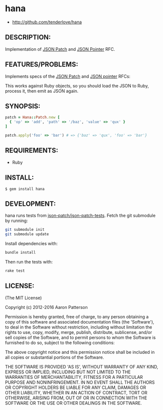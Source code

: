 # hana

* http://github.com/tenderlove/hana

## DESCRIPTION:

Implementation of [JSON Patch][1] and [JSON Pointer][2] RFC.

## FEATURES/PROBLEMS:

Implements specs of the [JSON Patch][1] and [JSON pointer][2] RFCs:

This works against Ruby objects, so you should load the JSON to Ruby,
process it, then emit as JSON again.

## SYNOPSIS:

```ruby
patch = Hana::Patch.new [
  { 'op' => 'add', 'path' => '/baz', 'value' => 'qux' }
]

patch.apply('foo' => 'bar') # => {'baz' => 'qux', 'foo' => 'bar'}
```

## REQUIREMENTS:

* Ruby

## INSTALL:

    $ gem install hana

## DEVELOPMENT:

hana runs tests from [json-patch/json-patch-tests](https://github.com/json-patch/json-patch-tests). Fetch the git submodule by running:

```bash
git submodule init
git submodule update
```

Install dependencies with:

```bash
bundle install
```

Then run the tests with:

```bash
rake test
```

## LICENSE:

(The MIT License)

Copyright (c) 2012-2016 Aaron Patterson

Permission is hereby granted, free of charge, to any person obtaining
a copy of this software and associated documentation files (the
'Software'), to deal in the Software without restriction, including
without limitation the rights to use, copy, modify, merge, publish,
distribute, sublicense, and/or sell copies of the Software, and to
permit persons to whom the Software is furnished to do so, subject to
the following conditions:

The above copyright notice and this permission notice shall be
included in all copies or substantial portions of the Software.

THE SOFTWARE IS PROVIDED 'AS IS', WITHOUT WARRANTY OF ANY KIND,
EXPRESS OR IMPLIED, INCLUDING BUT NOT LIMITED TO THE WARRANTIES OF
MERCHANTABILITY, FITNESS FOR A PARTICULAR PURPOSE AND NONINFRINGEMENT.
IN NO EVENT SHALL THE AUTHORS OR COPYRIGHT HOLDERS BE LIABLE FOR ANY
CLAIM, DAMAGES OR OTHER LIABILITY, WHETHER IN AN ACTION OF CONTRACT,
TORT OR OTHERWISE, ARISING FROM, OUT OF OR IN CONNECTION WITH THE
SOFTWARE OR THE USE OR OTHER DEALINGS IN THE SOFTWARE.

[1]: https://datatracker.ietf.org/doc/rfc6902/
[2]: http://tools.ietf.org/html/rfc6901
